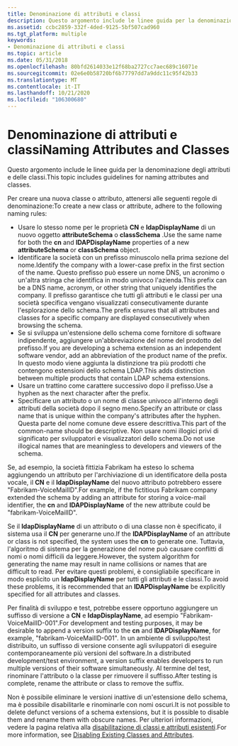 ```yaml
---
title: Denominazione di attributi e classi
description: Questo argomento include le linee guida per la denominazione degli attributi e delle classi.
ms.assetid: ccbc2859-332f-4ded-9125-5bf507cad960
ms.tgt_platform: multiple
keywords:
- Denominazione di attributi e classi
ms.topic: article
ms.date: 05/31/2018
ms.openlocfilehash: 80bfd2614033e12f68ba2727cc7aec689c16071e
ms.sourcegitcommit: 02e6e0b58720bf6b77797dd7a9ddc11c95f42b33
ms.translationtype: MT
ms.contentlocale: it-IT
ms.lasthandoff: 10/21/2020
ms.locfileid: "106300680"
---
```

# <a name="naming-attributes-and-classes"></a><span data-ttu-id="c59ce-104">Denominazione di attributi e classi</span><span class="sxs-lookup"><span data-stu-id="c59ce-104">Naming Attributes and Classes</span></span>

<span data-ttu-id="c59ce-105">Questo argomento include le linee guida per la denominazione degli attributi e delle classi.</span><span class="sxs-lookup"><span data-stu-id="c59ce-105">This topic includes guidelines for naming attributes and classes.</span></span>

<span data-ttu-id="c59ce-106">Per creare una nuova classe o attributo, attenersi alle seguenti regole di denominazione:</span><span class="sxs-lookup"><span data-stu-id="c59ce-106">To create a new class or attribute, adhere to the following naming rules:</span></span>

-   <span data-ttu-id="c59ce-107">Usare lo stesso nome per le proprietà **CN** e **ldapDisplayName** di un nuovo oggetto **attributeSchema** o **classSchema** .</span><span class="sxs-lookup"><span data-stu-id="c59ce-107">Use the same name for both the **cn** and **lDAPDisplayName** properties of a new **attributeSchema** or **classSchema** object.</span></span>
-   <span data-ttu-id="c59ce-108">Identificare la società con un prefisso minuscolo nella prima sezione del nome.</span><span class="sxs-lookup"><span data-stu-id="c59ce-108">Identify the company with a lower-case prefix in the first section of the name.</span></span> <span data-ttu-id="c59ce-109">Questo prefisso può essere un nome DNS, un acronimo o un'altra stringa che identifica in modo univoco l'azienda.</span><span class="sxs-lookup"><span data-stu-id="c59ce-109">This prefix can be a DNS name, acronym, or other string that uniquely identifies the company.</span></span> <span data-ttu-id="c59ce-110">Il prefisso garantisce che tutti gli attributi e le classi per una società specifica vengano visualizzati consecutivamente durante l'esplorazione dello schema.</span><span class="sxs-lookup"><span data-stu-id="c59ce-110">The prefix ensures that all attributes and classes for a specific company are displayed consecutively when browsing the schema.</span></span>
-   <span data-ttu-id="c59ce-111">Se si sviluppa un'estensione dello schema come fornitore di software indipendente, aggiungere un'abbreviazione del nome del prodotto del prefisso.</span><span class="sxs-lookup"><span data-stu-id="c59ce-111">If you are developing a schema extension as an independent software vendor, add an abbreviation of the product name of the prefix.</span></span> <span data-ttu-id="c59ce-112">In questo modo viene aggiunta la distinzione tra più prodotti che contengono estensioni dello schema LDAP.</span><span class="sxs-lookup"><span data-stu-id="c59ce-112">This adds distinction between multiple products that contain LDAP schema extensions.</span></span>
-   <span data-ttu-id="c59ce-113">Usare un trattino come carattere successivo dopo il prefisso.</span><span class="sxs-lookup"><span data-stu-id="c59ce-113">Use a hyphen as the next character after the prefix.</span></span>
-   <span data-ttu-id="c59ce-114">Specificare un attributo o un nome di classe univoco all'interno degli attributi della società dopo il segno meno.</span><span class="sxs-lookup"><span data-stu-id="c59ce-114">Specify an attribute or class name that is unique within the company's attributes after the hyphen.</span></span> <span data-ttu-id="c59ce-115">Questa parte del nome comune deve essere descrittiva.</span><span class="sxs-lookup"><span data-stu-id="c59ce-115">This part of the common-name should be descriptive.</span></span> <span data-ttu-id="c59ce-116">Non usare nomi illogici privi di significato per sviluppatori e visualizzatori dello schema.</span><span class="sxs-lookup"><span data-stu-id="c59ce-116">Do not use illogical names that are meaningless to developers and viewers of the schema.</span></span>

<span data-ttu-id="c59ce-117">Se, ad esempio, la società fittizia Fabrikam ha esteso lo schema aggiungendo un attributo per l'archiviazione di un identificatore della posta vocale, il **CN** e il **ldapDisplayName** del nuovo attributo potrebbero essere "Fabrikam-VoiceMailID".</span><span class="sxs-lookup"><span data-stu-id="c59ce-117">For example, if the fictitious Fabrikam company extended the schema by adding an attribute for storing a voice-mail identifier, the **cn** and **lDAPDisplayName** of the new attribute could be "fabrikam-VoiceMailID".</span></span>

<span data-ttu-id="c59ce-118">Se il **ldapDisplayName** di un attributo o di una classe non è specificato, il sistema usa il **CN** per generarne uno.</span><span class="sxs-lookup"><span data-stu-id="c59ce-118">If the **lDAPDisplayName** of an attribute or class is not specified, the system uses the **cn** to generate one.</span></span> <span data-ttu-id="c59ce-119">Tuttavia, l'algoritmo di sistema per la generazione del nome può causare conflitti di nomi o nomi difficili da leggere.</span><span class="sxs-lookup"><span data-stu-id="c59ce-119">However, the system algorithm for generating the name may result in name collisions or names that are difficult to read.</span></span> <span data-ttu-id="c59ce-120">Per evitare questi problemi, è consigliabile specificare in modo esplicito un **ldapDisplayName** per tutti gli attributi e le classi.</span><span class="sxs-lookup"><span data-stu-id="c59ce-120">To avoid these problems, it is recommended that an **lDAPDisplayName** be explicitly specified for all attributes and classes.</span></span>

<span data-ttu-id="c59ce-121">Per finalità di sviluppo e test, potrebbe essere opportuno aggiungere un suffisso di versione a **CN** e **ldapDisplayName**, ad esempio "Fabrikam-VoiceMailID-001".</span><span class="sxs-lookup"><span data-stu-id="c59ce-121">For development and testing purposes, it may be desirable to append a version suffix to the **cn** and **lDAPDisplayName**, for example, "fabrikam-VoiceMailID-001".</span></span> <span data-ttu-id="c59ce-122">In un ambiente di sviluppo/test distribuito, un suffisso di versione consente agli sviluppatori di eseguire contemporaneamente più versioni del software.</span><span class="sxs-lookup"><span data-stu-id="c59ce-122">In a distributed development/test environment, a version suffix enables developers to run multiple versions of their software simultaneously.</span></span> <span data-ttu-id="c59ce-123">Al termine del test, rinominare l'attributo o la classe per rimuovere il suffisso.</span><span class="sxs-lookup"><span data-stu-id="c59ce-123">After testing is complete, rename the attribute or class to remove the suffix.</span></span>

<span data-ttu-id="c59ce-124">Non è possibile eliminare le versioni inattive di un'estensione dello schema, ma è possibile disabilitarle e rinominarle con nomi oscuri.</span><span class="sxs-lookup"><span data-stu-id="c59ce-124">It is not possible to delete defunct versions of a schema extensions, but it is possible to disable them and rename them with obscure names.</span></span> <span data-ttu-id="c59ce-125">Per ulteriori informazioni, vedere la pagina relativa alla [disabilitazione di classi e attributi esistenti](disabling-existing-classes-and-attributes.md).</span><span class="sxs-lookup"><span data-stu-id="c59ce-125">For more information, see [Disabling Existing Classes and Attributes](disabling-existing-classes-and-attributes.md).</span></span>

 

 




